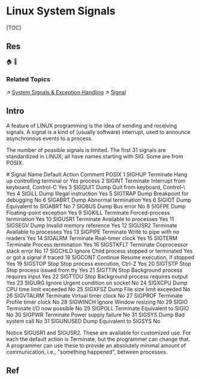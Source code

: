 # Linux System Signals

[TOC]



## Res
🏠 
🚧 


### Related Topics
↗ [System Signals & Exception Handling](../../../../../../🧬%20Computer%20System/Operating%20System%20&%20OS%20Kernel%20(Theory%20Part)/OS%20Processes%20Management%20(CPU%20+%20Main%20Memory%20Resource)/📌%20Processes%20Description%20&%20Control/System%20Calls/System%20Signals%20&%20Exception%20Handling.md)
↗ [Signal](../../../../../../🧬%20Computer%20System/Operating%20System%20&%20OS%20Kernel%20(Theory%20Part)/OS%20Processes%20Management%20(CPU%20+%20Main%20Memory%20Resource)/IPC%20(Inter%20Process%20Communication)/Signal/Signal.md)



## Intro
A feature of LINUX programming is the idea of sending and receiving signals. A signal is a kind of (usually software) interrupt, used to announce asynchronous events to a process.

The number of possible signals is limited. The first 31 signals are standardized in LINUX; all have names starting with SIG. Some are from POSIX.

\# Signal Name Default Action Comment POSIX
 1 SIGHUP     Terminate   Hang up controlling terminal or      Yes
                          process 
 2 SIGINT     Terminate   Interrupt from keyboard, Control-C   Yes
 3 SIGQUIT    Dump        Quit from keyboard, Control-\        Yes
 4 SIGILL     Dump        Illegal instruction                  Yes
 5 SIGTRAP    Dump        Breakpoint for debugging             No
 6 SIGABRT    Dump        Abnormal termination                 Yes
 6 SIGIOT     Dump        Equivalent to SIGABRT                No
 7 SIGBUS     Dump        Bus error                            No
 8 SIGFPE     Dump        Floating-point exception             Yes
 9 SIGKILL    Terminate   Forced-process termination           Yes
10 SIGUSR1    Terminate   Available to processes               Yes
11 SIGSEGV    Dump        Invalid memory reference             Yes
12 SIGUSR2    Terminate   Available to processes               Yes
13 SIGPIPE    Terminate   Write to pipe with no readers        Yes
14 SIGALRM    Terminate   Real-timer clock                     Yes
15 SIGTERM    Terminate   Process termination                  Yes
16 SIGSTKFLT  Terminate   Coprocessor stack error              No
17 SIGCHLD    Ignore      Child process stopped or terminated  Yes
                          or got a signal if traced 
18 SIGCONT    Continue    Resume execution, if stopped         Yes
19 SIGSTOP    Stop        Stop process execution, Ctrl-Z       Yes
20 SIGTSTP    Stop        Stop process issued from tty         Yes
21 SIGTTIN    Stop        Background process requires input    Yes
22 SIGTTOU    Stop        Background process requires output   Yes
23 SIGURG     Ignore      Urgent condition on socket           No
24 SIGXCPU    Dump        CPU time limit exceeded              No
25 SIGXFSZ    Dump        File size limit exceeded             No
26 SIGVTALRM  Terminate   Virtual timer clock                  No
27 SIGPROF    Terminate   Profile timer clock                  No
28 SIGWINCH   Ignore      Window resizing                      No
29 SIGIO      Terminate   I/O now possible                     No
29 SIGPOLL    Terminate   Equivalent to SIGIO                  No
30 SIGPWR     Terminate   Power supply failure                 No
31 SIGSYS     Dump        Bad system call                      No
31 SIGUNUSED  Dump        Equivalent to SIGSYS                 No

Notice SIGUSR1 and SIGUSR2. These are available for customized use. For each the default action is Terminate, but the programmer can change that. A programmer can use these to provide an absolutely minimal amount of communication, i.e., "something happened", between processes.


## Ref
[👍 LINUX Signals]: https://faculty.cs.niu.edu/~hutchins/csci480/signals.htm
